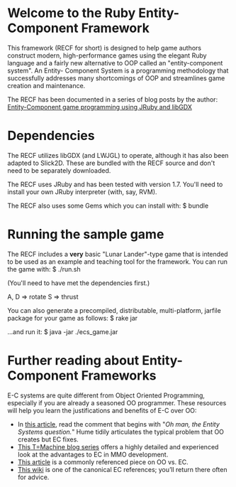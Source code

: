 # Welcome to the Ruby Entity-Component Framework
This framework (RECF for short) is designed to help game authors construct 
modern, high-performance games using the elegant Ruby language and a fairly
new alternative to OOP called an "entity-component system". An Entity-
Component System is a programming methodology that successfully addresses many
shortcomings of OOP and streamlines game creation and maintenance.

The RECF has been documented in a series of blog posts by the author:
[Entity-Component game programming using JRuby and libGDX](http://cbpowell.wordpress.com/2012/10/30/entity-component-game-programming-using-jruby-and-libgdx-part-1/)

# Dependencies
The RECF utilizes libGDX (and LWJGL) to operate, although it has also been
adapted to Slick2D. These are bundled with the RECF source and don't need to
be separately downloaded.

The RECF uses JRuby and has been tested with version 1.7. You'll need to 
install your own JRuby interpreter (with, say, RVM).

The RECF also uses some Gems which you can install with:
    $ bundle

# Running the sample game

The RECF includes a **very** basic "Lunar Lander"-type game that is intended to
be used as an example and teaching tool for the framework. You can run the
game with:
    $ ./run.sh

(You'll need to have met the dependencies first.)

A, D => rotate
S => thrust

You can also generate a precompiled, distributable, multi-platform, jarfile 
package for your game as follows:
    $ rake jar

...and run it:
    $ java -jar ./ecs_game.jar

# Further reading about Entity-Component Frameworks

E-C systems are quite different from Object Oriented Programming, especially
if you are already a seasoned OO programmer. These resources will help you
learn the justifications and benefits of E-C over OO:

* In [this article](http://humespeaks.tumblr.com/post/21273251357/ludum-dare-dry-run-lessons-learned), read the comment that begins with "*Oh man, the Entity Systems question.*" Hume tidily articulates the typical problem that OO creates but EC fixes.
* [This T=Machine blog series](http://t-machine.org/index.php/2007/09/03/entity-systems-are-the-future-of-mmog-development-part-1/) offers a highly detailed and experienced look at the advantages to EC in MMO development.
* [This article](http://cowboyprogramming.com/2007/01/05/evolve-your-heirachy/) is a commonly referenced piece on OO vs. EC.
* [This wiki](http://entity-systems.wikidot.com/) is one of the canonical EC references; you’ll return there often for advice.
